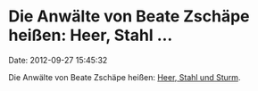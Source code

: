 Die Anwälte von Beate Zschäpe heißen: Heer, Stahl \...
======================================================

Date: 2012-09-27 15:45:32

Die Anwälte von Beate Zschäpe heißen: [Heer, Stahl und
Sturm](http://www.swr.de/blog/terrorismus/2012/09/01/zschapes-verteidiger-keilen-gegen-den-gba/).
